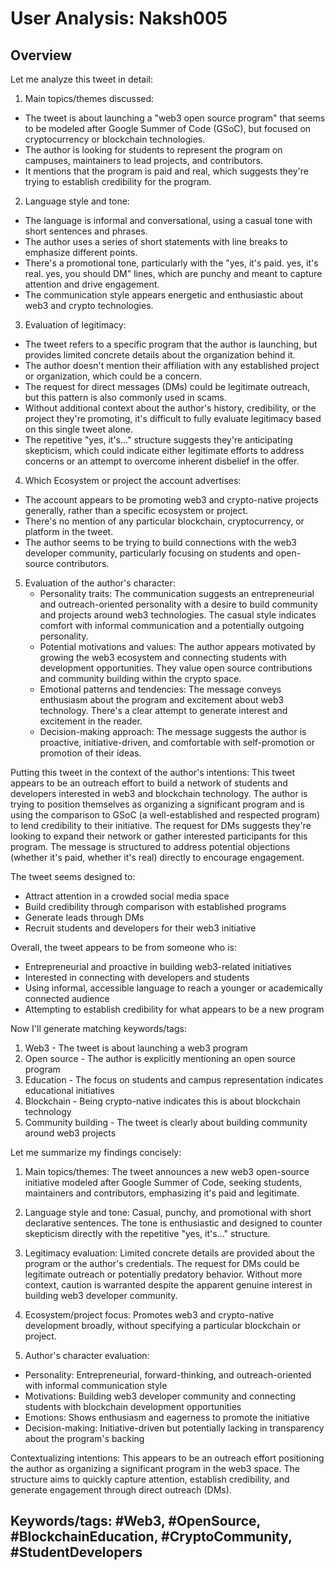 # User Analysis: Naksh005

## Overview

<think>
Let me analyze this tweet in detail:

1. Main topics/themes discussed:
- The tweet is about launching a "web3 open source program" that seems to be modeled after Google Summer of Code (GSoC), but focused on cryptocurrency or blockchain technologies.
- The author is looking for students to represent the program on campuses, maintainers to lead projects, and contributors.
- It mentions that the program is paid and real, which suggests they're trying to establish credibility for the program.

2. Language style and tone:
- The language is informal and conversational, using a casual tone with short sentences and phrases.
- The author uses a series of short statements with line breaks to emphasize different points.
- There's a promotional tone, particularly with the "yes, it's paid. yes, it's real. yes, you should DM" lines, which are punchy and meant to capture attention and drive engagement.
- The communication style appears energetic and enthusiastic about web3 and crypto technologies.

3. Evaluation of legitimacy:
- The tweet refers to a specific program that the author is launching, but provides limited concrete details about the organization behind it.
- The author doesn't mention their affiliation with any established project or organization, which could be a concern.
- The request for direct messages (DMs) could be legitimate outreach, but this pattern is also commonly used in scams.
- Without additional context about the author's history, credibility, or the project they're promoting, it's difficult to fully evaluate legitimacy based on this single tweet alone.
- The repetitive "yes, it's..." structure suggests they're anticipating skepticism, which could indicate either legitimate efforts to address concerns or an attempt to overcome inherent disbelief in the offer.

4. Which Ecosystem or project the account advertises:
- The account appears to be promoting web3 and crypto-native projects generally, rather than a specific ecosystem or project.
- There's no mention of any particular blockchain, cryptocurrency, or platform in the tweet.
- The author seems to be trying to build connections with the web3 developer community, particularly focusing on students and open-source contributors.

5. Evaluation of the author's character:
   - Personality traits: The communication suggests an entrepreneurial and outreach-oriented personality with a desire to build community and projects around web3 technologies. The casual style indicates comfort with informal communication and a potentially outgoing personality.
   - Potential motivations and values: The author appears motivated by growing the web3 ecosystem and connecting students with development opportunities. They value open source contributions and community building within the crypto space.
   - Emotional patterns and tendencies: The message conveys enthusiasm about the program and excitement about web3 technology. There's a clear attempt to generate interest and excitement in the reader.
   - Decision-making approach: The message suggests the author is proactive, initiative-driven, and comfortable with self-promotion or promotion of their ideas.

Putting this tweet in the context of the author's intentions:
This tweet appears to be an outreach effort to build a network of students and developers interested in web3 and blockchain technology. The author is trying to position themselves as organizing a significant program and is using the comparison to GSoC (a well-established and respected program) to lend credibility to their initiative. The request for DMs suggests they're looking to expand their network or gather interested participants for this program. The message is structured to address potential objections (whether it's paid, whether it's real) directly to encourage engagement.

The tweet seems designed to:
- Attract attention in a crowded social media space
- Build credibility through comparison with established programs
- Generate leads through DMs
- Recruit students and developers for their web3 initiative

Overall, the tweet appears to be from someone who is:
- Entrepreneurial and proactive in building web3-related initiatives
- Interested in connecting with developers and students
- Using informal, accessible language to reach a younger or academically connected audience
- Attempting to establish credibility for what appears to be a new program

Now I'll generate matching keywords/tags:
1. Web3 - The tweet is about launching a web3 program 
2. Open source - The author is explicitly mentioning an open source program
3. Education - The focus on students and campus representation indicates educational initiatives 
4. Blockchain - Being crypto-native indicates this is about blockchain technology
5. Community building - The tweet is clearly about building community around web3 projects

Let me summarize my findings concisely:
</think>

1. Main topics/themes:
The tweet announces a new web3 open-source initiative modeled after Google Summer of Code, seeking students, maintainers and contributors, emphasizing it's paid and legitimate.

2. Language style and tone:
Casual, punchy, and promotional with short declarative sentences. The tone is enthusiastic and designed to counter skepticism directly with the repetitive "yes, it's..." structure.

3. Legitimacy evaluation:
Limited concrete details are provided about the program or the author's credentials. The request for DMs could be legitimate outreach or potentially predatory behavior. Without more context, caution is warranted despite the apparent genuine interest in building web3 developer community.

4. Ecosystem/project focus:
Promotes web3 and crypto-native development broadly, without specifying a particular blockchain or project.

5. Author's character evaluation:
- Personality: Entrepreneurial, forward-thinking, and outreach-oriented with informal communication style
- Motivations: Building web3 developer community and connecting students with blockchain development opportunities
- Emotions: Shows enthusiasm and eagerness to promote the initiative
- Decision-making: Initiative-driven but potentially lacking in transparency about the program's backing

Contextualizing intentions: This appears to be an outreach effort positioning the author as organizing a significant program in the web3 space. The structure aims to quickly capture attention, establish credibility, and generate engagement through direct outreach (DMs).

Keywords/tags: #Web3, #OpenSource, #BlockchainEducation, #CryptoCommunity, #StudentDevelopers
---
